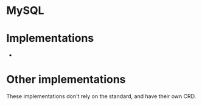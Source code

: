# MySQL

# Implementations

 - 

# Other implementations

These implementations don't rely on the standard, and have their own CRD.
